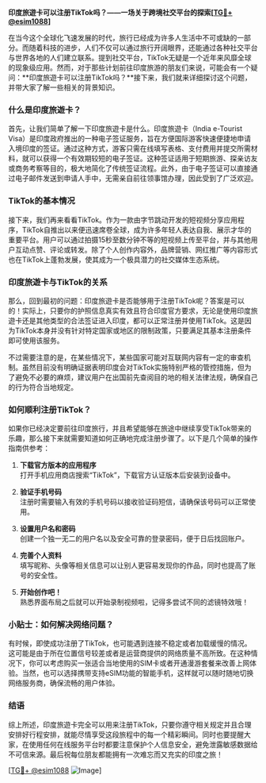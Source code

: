 **印度旅遊卡可以注册TikTok吗？——一场关于跨境社交平台的探索[[TG💪+ @esim1088](https://t.me/s/esim1088)]**

在当今这个全球化飞速发展的时代，旅行已经成为许多人生活中不可或缺的一部分。而随着科技的进步，人们不仅可以通过旅行开阔眼界，还能通过各种社交平台与世界各地的人们建立联系。提到社交平台，TikTok无疑是一个近年来风靡全球的现象级应用。然而，对于那些计划前往印度旅游的朋友们来说，可能会有一个疑问：**印度旅遊卡可以注册TikTok吗？**接下来，我们就来详细探讨这个问题，并带大家了解一些相关的背景知识。

### 什么是印度旅遊卡？

首先，让我们简单了解一下印度旅遊卡是什么。印度旅遊卡（India e-Tourist Visa）是印度政府推出的一种电子签证服务，旨在方便国际游客快速便捷地申请入境印度的签证。通过这种方式，游客只需在线填写表格、支付费用并提交所需材料，就可以获得一个有效期较短的电子签证。这种签证适用于短期旅游、探亲访友或商务考察等目的，极大地简化了传统签证流程。此外，由于电子签证可以直接通过电子邮件发送到申请人手中，无需亲自前往领事馆办理，因此受到了广泛欢迎。

### TikTok的基本情况

接下来，我们再来看看TikTok。作为一款由字节跳动开发的短视频分享应用程序，TikTok自推出以来便迅速席卷全球，成为许多年轻人表达自我、展示才华的重要平台。用户可以通过拍摄15秒至数分钟不等的短视频上传至平台，并与其他用户互动点赞、评论或转发。除了个人创作内容外，品牌营销、网红推广等内容形式也在TikTok上蓬勃发展，使其成为一个极具潜力的社交媒体生态系统。

### 印度旅遊卡与TikTok的关系

那么，回到最初的问题：印度旅遊卡是否能够用于注册TikTok呢？答案是可以的！实际上，只要你的护照信息真实有效且符合印度官方要求，无论是使用印度旅遊卡还是其他类型的合法签证进入印度，都可以正常注册并使用TikTok。这是因为TikTok本身并没有针对特定国家或地区的限制政策，只要满足其基本注册条件即可使用该服务。

不过需要注意的是，在某些情况下，某些国家可能对互联网内容有一定的审查机制。虽然目前没有明确证据表明印度会对TikTok实施特别严格的管控措施，但为了避免不必要的麻烦，建议用户在出国前先查阅目的地的相关法律法规，确保自己的行为符合当地规定。

### 如何顺利注册TikTok？

如果你已经决定要前往印度旅行，并且希望能够在旅途中继续享受TikTok带来的乐趣，那么接下来就需要知道如何正确地完成注册步骤了。以下是几个简单的操作指南供参考：

1. **下载官方版本的应用程序**  
   打开手机应用商店搜索“TikTok”，下载官方认证版本后安装到设备中。
   
2. **验证手机号码**  
   注册时需要输入有效的手机号码以接收验证码短信，请确保该号码可以正常使用。

3. **设置用户名和密码**  
   创建一个独一无二的用户名以及安全可靠的登录密码，便于日后找回账户。

4. **完善个人资料**  
   填写昵称、头像等相关信息可以让别人更容易发现你的作品，同时也提高了账号的安全性。

5. **开始创作吧！**  
   熟悉界面布局之后就可以开始录制视频啦，记得多尝试不同的滤镜特效哦！

### 小贴士：如何解决网络问题？

有时候，即使成功注册了TikTok，也可能遇到连接不稳定或者加载缓慢的情况。这可能是由于所在位置信号较差或者是运营商提供的网络质量不高所致。在这种情况下，你可以考虑购买一张适合当地使用的SIM卡或者开通漫游套餐来改善上网体验。当然，也可以选择携带支持eSIM功能的智能手机，这样就可以随时随地切换网络服务商，确保流畅的用户体验。

### 结语

综上所述，印度旅遊卡完全可以用来注册TikTok，只要你遵守相关规定并且合理安排好行程安排，就能尽情享受这段旅程中的每一个精彩瞬间。同时也要提醒大家，在使用任何在线服务平台时都要注意保护个人信息安全，避免泄露敏感数据给不可信来源。最后祝每位朋友都能拥有一次难忘而又充实的印度之旅！

[[TG💪+ @esim1088](https://t.me/s/esim1088) ![Image](https://i.postimg.cc/4NQfJmqS/Snipaste-2025-05-13-00-14-12.png)]